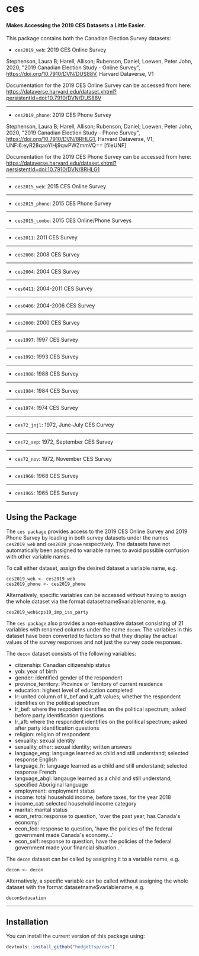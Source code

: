# ces
#### Makes Accessing the 2019 CES Datasets a Little Easier. 

<!-- badges: start -->
<!-- badges: end -->

This package contains both the Canadian Election Survey datasets:

* `ces2019_web`: 2019 CES Online Survey

Stephenson, Laura B; Harell, Allison; Rubenson, Daniel; Loewen, Peter John, 2020, "2019 Canadian Election Study - Online Survey",
https://doi.org/10.7910/DVN/DUS88V, Harvard Dataverse, V1

Documentation for the 2019 CES Online Survey can be accessed from here:
https://dataverse.harvard.edu/dataset.xhtml?persistentId=doi:10.7910/DVN/DUS88V

---

* `ces2019_phone`: 2019 CES Phone Survey

Stephenson, Laura B; Harell, Allison; Rubenson, Daniel; Loewen, Peter John, 2020, "2019 Canadian Election Study - Phone Survey",
https://doi.org/10.7910/DVN/8RHLG1, Harvard Dataverse, V1, UNF:6:eyR28qaoYlHj9qwPWZmmVQ== [fileUNF]

Documentation for the 2019 CES Phone Survey can be accessed from here:
https://dataverse.harvard.edu/dataset.xhtml?persistentId=doi:10.7910/DVN/8RHLG1

---

* `ces2015_web`: 2015 CES Online Survey

---

* `ces2015_phone`: 2015 CES Phone Survey

---

* `ces2015_combo`: 2015 CES Online/Phone Surveys

---

* `ces2011`: 2011 CES Survey

---

* `ces2008`: 2008 CES Survey

---

* `ces2004`: 2004 CES Survey

---

* `ces0411`: 2004-2011 CES Survey

---

* `ces0406`: 2004-2006 CES Survey

---

* `ces2000`: 2000 CES Survey

---

* `ces1997`: 1997 CES Survey

---

* `ces1993`: 1993 CES Survey

---

* `ces1988`: 1988 CES Survey

---

* `ces1984`: 1984 CES Survey

---

* `ces1974`: 1974 CES Survey

---

* `ces72_jnjl`: 1972, June-July CES Curvey

---

* `ces72_sep`: 1972, September CES Survey

---

* `ces72_nov`: 1972, November CES Survey

---

* `ces1968`: 1968 CES Survey

---

* `ces1965`: 1965 CES Survey

---

## Using the Package

The `ces package` provides access to the 2019 CES Online Survey and 2019 Phone Survey by loading in both survey datasets under the names `ces2019_web` and `ces2019_phone` respectively. The datasets have not automatically been assigned to variable names to avoid possible confusion with other variable names.

To call either dataset, assign the desired dataset a variable name, e.g.
```
ces2019_web <- ces2019_web
ces2019_phone <- ces2019_phone
```

Alternatively, specific variables can be accessed without having to assign the whole dataset via the format datasetname$variablename, e.g. 
```
ces2019_web$cps19_imp_iss_party
```

The `ces package` also provides a non-exhuastive dataset consisting of 21 variables with renamed columns under the name `decon`.
The variables in this dataset have been converted to factors so that they display the actual values of the survey responses
and not just the survey code responses.

The `decon` dataset consists of the following variables:
* citzenship: Canadian citizenship status
* yob: year of birth 
* gender: identified gender of the respondent
* province_territory: Province or Territory of current residence
* education: highest level of education completed
* lr: united column of lr_bef and lr_aft values; whether the respondent identifies on the political spectrum
* lr_bef: where the respodent identifies on the political spectrum; asked before party identification questions
* lr_aft: where the respondent identifies on the political spectrum; asked after party identification questions
* religion: religion of respondent
* sexuality: sexual identity
* sexuality_other: sexual identity; written answers
* language_eng: language learned as child and still understand; selected response English
* language_fr: language learned as a child and still understand; selected response French
* language_abgl: langauge learned as a child and still understand; specified Aboriginal language
* employment: employment status
* income: total household income, before taxes, for the year 2018
* income_cat: selected household income category
* marital: marital status
* econ_retro: response to question, 'over the past year, has Canada's economy:'
* econ_fed: response to question, 'have the policies of the federal government made Canada's economy...'
* econ_self: response to question, have the policies of the federal government made your financial situation...'

The `decon` dataset can be called by assigning it to a variable name, e.g.
```
decon <- decon
```

Alternatively, a specific variable can be called without assigning the whole dataset with the format datasetname$variablename, e.g.
```
decon$education
```


---

## Installation

You can install the current version of this package using:

``` r
devtools::install_github("hodgettsp/ces")
```



